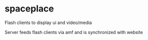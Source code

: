 spaceplace
==========

Flash clients to display ui and video/media

Server feeds flash clients via amf and is synchronized with website

